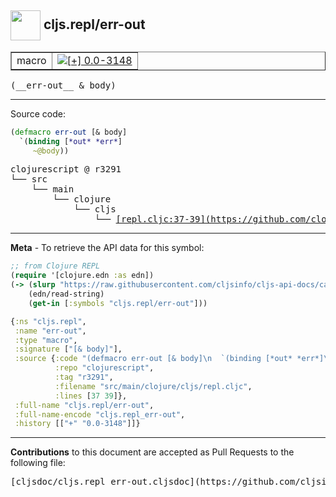 ## <img width="48px" valign="middle" src="http://i.imgur.com/Hi20huC.png"> cljs.repl/err-out

 <table border="1">
<tr>

<td>macro</td>
<td><a href="https://github.com/cljsinfo/cljs-api-docs/tree/0.0-3148"><img valign="middle" alt="[+] 0.0-3148" src="https://img.shields.io/badge/+-0.0--3148-lightgrey.svg"></a> </td>
</tr>
</table>

 <samp>
(__err-out__ & body)<br>
</samp>

---





Source code:

```clj
(defmacro err-out [& body]
  `(binding [*out* *err*]
     ~@body))
```

 <pre>
clojurescript @ r3291
└── src
    └── main
        └── clojure
            └── cljs
                └── <ins>[repl.cljc:37-39](https://github.com/clojure/clojurescript/blob/r3291/src/main/clojure/cljs/repl.cljc#L37-L39)</ins>
</pre>


---

__Meta__ - To retrieve the API data for this symbol:

```clj
;; from Clojure REPL
(require '[clojure.edn :as edn])
(-> (slurp "https://raw.githubusercontent.com/cljsinfo/cljs-api-docs/catalog/cljs-api.edn")
    (edn/read-string)
    (get-in [:symbols "cljs.repl/err-out"]))
```

```clj
{:ns "cljs.repl",
 :name "err-out",
 :type "macro",
 :signature ["[& body]"],
 :source {:code "(defmacro err-out [& body]\n  `(binding [*out* *err*]\n     ~@body))",
          :repo "clojurescript",
          :tag "r3291",
          :filename "src/main/clojure/cljs/repl.cljc",
          :lines [37 39]},
 :full-name "cljs.repl/err-out",
 :full-name-encode "cljs.repl_err-out",
 :history [["+" "0.0-3148"]]}

```

---

__Contributions__ to this document are accepted as Pull Requests to the following file:

 <pre>
[cljsdoc/cljs.repl_err-out.cljsdoc](https://github.com/cljsinfo/cljs-api-docs/blob/master/cljsdoc/cljs.repl_err-out.cljsdoc)
</pre>

